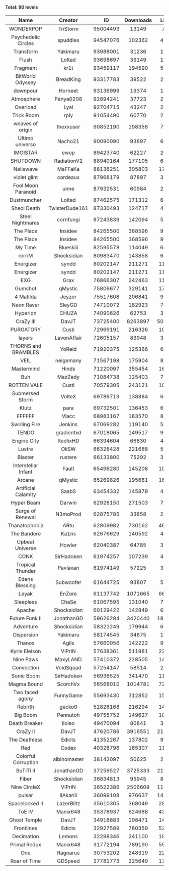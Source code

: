 #### Total: 90 levels

| Name | Creator | ID | Downloads | Likes |
|:---:|:---:|:---:|:---:|:---:|
| WONDERPOP | TriStorm | 95004493 | 13149 | 754
| Psychedelic Circles | spuddles | 94547076 | 102362 | 4046
| Transform | Yakimaru | 93988001 | 31236 | 1351
| Flush | Loltad | 93698697 | 39149 | 1790
| Fragment | kr1t | 93459117 | 194590 | 5879
| BitWorld Odyssey | BreadKing | 93317783 | 39522 | 2905
| downpour | Horneet | 93136999 | 19374 | 1213
| Atmosphere | Panya0208 | 92894241 | 37723 | 2326
| Overload | Lyal | 92704715 | 43247 | 2588
| Trick Room | rply | 91054490 | 60770 | 2689
| weaves of origin  | thexxuser | 90852190 | 198358 | 7009
| Ultimo universo | Nacho21 | 90090090 | 93697 | 6498
| IMOISTAR | ewop | 89423740 | 62227 | 2921
| SHUTDOWN | RadiationV2 | 88940164 | 177105 | 6837
| Neliswave | MaFFaKa | 88136251 | 305803 | 17601
| violet glint | cordeaux | 87968179 | 87897 | 3576
| Fool Moon Paranoid | unne | 87932531 | 60984 | 2815
| Dustmuncher | Loltad | 87462575 | 171312 | 6437
| Sheol Death | TwisterDude161 | 87330493 | 124717 | 4672
| Steel Nightmares | cornfungi | 87243839 | 142094 | 5561
| The  Place | Insidee | 84265500 | 368596 | 9586
| The  Place | Insidee | 84265500 | 368596 | 9586
| My Time | Blueskiii | 82595578 | 114049 | 6222
| rorriM | Shocksidian | 80983470 | 143858 | 6404
| Energizer | syndd | 80202147 | 211271 | 11244
| Energizer | syndd | 80202147 | 211271 | 11244
| EXG | Grax | 76866307 | 242463 | 11740
| Gumshot | qMystic | 75806677 | 329141 | 17279
| 4 Matilda | Jeyzor | 75517608 | 206841 | 9572
| Neon Raver | SleyGD | 74710072 | 182923 | 7417
| Hyperion | CHUZA | 74090626 | 62753 | 3350
| CraZy III | DavJT | 73725400 | 8263897 | 508317
| PURGATORY | Custi | 72969191 | 216326 | 10612
| layers | LavonAffair | 72605157 | 83948 | 3961
| THORNS and BRAMBLES | YoReid | 71920375 | 125366 | 6580
| VEIL | neigemany | 71567198 | 175904 | 8139
| Mastermind | Hinds | 71220097 | 355454 | 16533
| Buh | MazZedy | 71084738 | 125403 | 7615
| ROTTEN VALE | Custi | 70579305 | 243121 | 10875
| Submersed Storm |  VolteX | 69789719 | 138884 | 6695
| Klutz | para | 69732501 | 136453 | 6555
| FFFFFF | Vlacc | 68983167 | 183570 | 8612
| Swirling Fire | Jenkins | 67069282 | 119140 | 5401
| TENDO | gradientxd | 67018065 | 149517 | 9024
| Engine City | RedlixHD | 66394604 | 66830 | 4186
| Lustre | OliSW | 66328428 | 221688 | 5999
| Blaster | rustere | 66133800 | 75292 | 3063
| Interstellar Infant | Fault | 65496280 | 145208 | 10775
| Arcane | qMystic | 65269826 | 195681 | 16280
| Artificial Calamity | SaabS | 63454332 | 145879 | 4524
| Hyper Beam | Darwin | 62928150 | 271503 | 7617
| Surge of Renewal | N3moProd | 62875785 | 33858 | 2331
| Thanatophobia | ARtu | 62809982 | 730162 | 46515
| The Bandere | Ka1ns | 62676629 | 140592 | 4735
| Upbeat Universe | Howler | 62040387 | 64785 | 3543
| CONK | SirHadoken | 61974257 | 107239 | 4432
| Tropical Thunder | Pavlaxan | 61974149 | 57225 | 3459
| Edens Blessing | Subwoofer | 61644725 | 93807 | 5310
| Leyak | EnZore | 61137742 | 1071665 | 66488
| Sleepless | ChaSe | 61067595 | 131040 | 7422
| Apache | Shocksidian | 60129422 | 142849 | 6499
| Future Funk II | JonathanGD | 59626284 | 3420440 | 188215
| Adventure | Shocksidian | 58321249 | 179944 | 6165
| Dispersion | Yakimaru | 58174545 | 34875 | 1871
| Thanos | Agils | 57660056 | 142222 | 9383
| Kyrie Eleison | ViPriN | 57638361 | 511981 | 22166
| Nine Paws | MaxyLAND | 57410372 | 228505 | 14986
| Convection | VoidSquad | 57254147 | 58514 | 2782
| Sonic Boom | SirHadoken | 56936525 | 341470 | 11540
| Magma Bound | ScorchVx | 56568010 | 1014781 | 72213
| Two faced agony | FunnyGame | 55693430 | 312852 | 15449
| Rebirth | gecko0 | 52826168 | 216294 | 14497
| Big Boom | Pennutoh | 49755752 | 149627 | 10462
| Death Breaker | lioleo | 49470094 | 80841 | 3882
| CraZy II | DavJT | 47620786 | 3916551 | 219843
| The Deathless | Edicts | 41352267 | 137802 | 9661
| Red | Codex | 40328796 | 165307 | 11169
| Colorful Corruption | albinomaster | 38142097 | 50625 | 2057
| BuTiTi II | JonathanGD | 37259527 | 3725333 | 214273
| Fiber | Shocksidian | 36834813 | 95945 | 8165
| Nine CircleX | ViPriN | 36522386 | 2506609 | 118291
| pulsar | iIAkariIi | 36099108 | 976637 | 145362
| Spacelocked II | LazerBlitz | 35610305 | 368049 | 28210
| ToE IV  | Manix648 | 35378937 | 624688 | 43268
| Ghost Temple | DavJT | 34918883 | 198471 | 14192
| Frontlines | Edicts | 32927589 | 780359 | 52681
| Decimation | Lemons | 32298346 | 241100 | 19308
| Primal Redux | Manix648 | 31772194 | 789190 | 59300
| One | Ragnarus | 30753202 | 248319 | 22052
| Roar of Time | GDSpeed | 27781773 | 225649 | 17969
